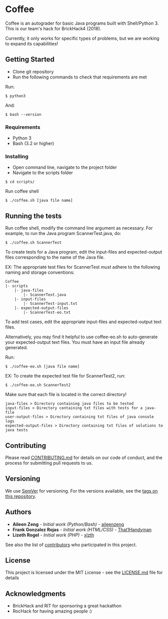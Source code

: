 # Coffee

Coffee is an autograder for basic Java programs built with Shell/Python 3. This is our team's hack for BrickHack4 (2018).

Currently, it only works for specific types of problems, but we are working to expand its capabilities!

## Getting Started

- Clone git repository
- Run the following commands to check that requirements are met

Run:
```
$ python3
```

And:
```
$ bash --version
```

### Requirements
- Python 3
- Bash (3.2 or higher)


### Installing
- Open command line, navigate to the project folder
- Navigate to the scripts folder
```
$ cd scripts/
```

Run coffee shell 

```
$ ./coffee.sh [java file name]
```

## Running the tests
Run coffee shell, modify the command line argument as necessary.
For example, to run the Java program ScannerTest.java, do:
```
$ ./coffee.sh ScannerTest
```

To create tests for a Java program, edit the input-files and expected-output files corresponding to the name of the Java file. 

EX: The appropriate test files for ScannerTest *must* adhere to the following naming and storage conventions:
```
Coffee
|- scripts
    |- java-files
        |- ScannerText.java
    |- input-files
        |- ScannerTest-input.txt
    |- expected-output-files
        |- ScannerTest-eo.txt
```
To add test cases, edit the appropriate input-files and expected-output text files.

Alternatively, you may find it helpful to use coffee-eo.sh to auto-generate your expected-output text files. You must have an input file already generated.

Run:
```
$ ./coffee-eo.sh [java file name]
```
EX: To create the expected test file for ScannerTest2, run:
```
$ ./coffee-eo.sh ScannerTest2
```

Make sure that each file is located in the correct directory!
```
java-files > Directory containing java files to be tested
input-files > Directory containing txt files with tests for a java-file
user-output-files > Directory containing txt files of java console logs
expected-output-files > Directory containing txt files of solutions to java tests
```

## Contributing

Please read [CONTRIBUTING.md](https://gist.github.com/PurpleBooth/b24679402957c63ec426) for details on our code of conduct, and the process for submitting pull requests to us.

## Versioning

We use [SemVer](http://semver.org/) for versioning. For the versions available, see the [tags on this repository](https://github.com/aileenzeng/Coffee/tags). 

## Authors

* **Aileen Zeng** - *Initial work (Python/Bash)* - [aileenzeng](https://github.com/aileenzeng)
* **Frank Gonzalez Rojas** - *Initial work (HTML/CSS)* - [That1Handyman](https://github.com/That1Handyman)
* **Lizeth Rogel** - *Initial work (PHP)* - [xlzth](https://github.com/xlzth)

See also the list of [contributors](https://github.com/aileenzeng/Coffee/contributors) who participated in this project.

## License

This project is licensed under the MIT License - see the [LICENSE.md](LICENSE.md) file for details

## Acknowledgments
* BrickHack and RIT for sponsoring a great hackathon
* RocHack for having amazing people :)

